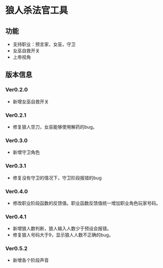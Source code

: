 # 狼人杀法官工具

## 功能

- 支持职业：预言家，女巫，守卫
- 女巫自救开关
- 上帝视角

## 版本信息

### Ver0.2.0

- 新增女巫自救开关

### Ver0.2.1

- 修复狼人空刀，女巫能够使用解药的bug。

### Ver0.3.0

- 新增守卫角色

### Ver0.3.1

- 修复没有守卫的情况下，守卫阶段报错的bug

### Ver0.4.0

- 修改职业阶段函数的反馈值。职业函数反馈值统一增加职业角色玩家号码。

### Ver0.4.1

- 新增狼人数判断，狼人输入人数少于预设会报错。
- 修复狼人号码大于9，显示狼人人数不正确的bug。

### Ver0.5.2

- 新增各个阶段声音
